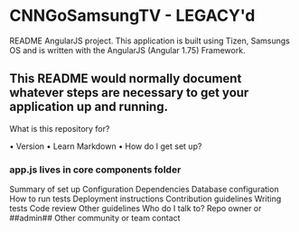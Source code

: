 # CNNGoSamsungTV - LEGACY'd
README
AngularJS project. This application is built using Tizen, Samsungs OS and is written with the AngularJS (Angular 1.75) Framework.


## This README would normally document whatever steps are necessary to get your application up and running. ##


What is this repository for?

• Version
• Learn Markdown
• How do I get set up?


  ### app.js lives in core components folder ###






Summary of set up
Configuration
Dependencies
Database configuration
How to run tests
Deployment instructions
Contribution guidelines
Writing tests
Code review
Other guidelines
Who do I talk to?
Repo owner or ##admin##
Other community or team contact
